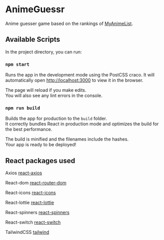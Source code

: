 # AnimeGuessr

Anime guesser game based on the rankings of [MyAnimeList](https://myanimelist.net).

## Available Scripts

In the project directory, you can run:

### `npm start`

Runs the app in the development mode using the PostCSS craco.
It will automatically open [http://localhost:3000](http://localhost:3000) to view it in the browser.

The page will reload if you make edits.\
You will also see any lint errors in the console.

### `npm run build`

Builds the app for production to the `build` folder.\
It correctly bundles React in production mode and optimizes the build for the best performance.

The build is minified and the filenames include the hashes.\
Your app is ready to be deployed!

## React packages used

Axios [react-axios](https://www.npmjs.com/package/react-axios)

React-dom [react-router-dom](https://reactrouter.com/web/guides/quick-start)

React-icons [react-icons](https://react-icons.github.io/react-icons/)

React-lottie [react-lottie](https://www.npmjs.com/package/react-lottie)

React-spinners [react-spinners](https://www.npmjs.com/package/react-spinners)

React-switch [react-switch](https://www.npmjs.com/package/react-switch)

TailwindCSS [tailwind](https://tailwindcss.com/docs/guides/create-react-app)



